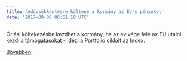 ```yaml
---
title: 'Adócsökkentésre költené a kormány az EU-s pénzeket'
date: '2017-09-08 06:51:18 UTC'
---
```


Óriási költekezésbe kezdhet a kormány, ha az év vége felé az EU utalni kezdi a támogatásokat - idézi a Portfolio cikkét az Index.


[Bővebben](http://ift.tt/2xU7LxR)
